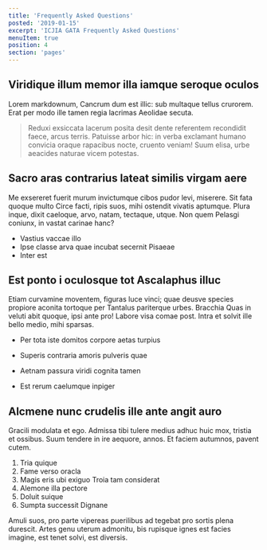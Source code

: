 ```yaml
---
title: 'Frequently Asked Questions'
posted: '2019-01-15'
excerpt: 'ICJIA GATA Frequently Asked Questions'
menuItem: true
position: 4
section: 'pages'
---
```


## Viridique illum memor illa iamque seroque oculos

Lorem markdownum, Cancrum dum est illic: sub multaque tellus crurorem. Erat per
modo ille tamen regia lacrimas Aeolidae secuta.

> Reduxi exsiccata lacerum posita desit dente referentem recondidit faece, arcus
> terris. Patuisse arbor hic: in verba exclamant humano convicia oraque
> rapacibus nocte, cruento veniam! Suum elisa, urbe aeacides naturae vicem
> potestas.

## Sacro aras contrarius lateat similis virgam aere

Me exsereret fuerit murum invictumque cibos pudor levi, miserere. Sit fata
quoque multo Circe facti, ripis suos, mihi ostendit vivatis aptumque. Plura
inque, dixit caeloque, arvo, natam, tectaque, utque. Non quem Pelasgi coniunx,
in vastat carinae hanc?

- Vastius vaccae illo
- Ipse classe arva quae incubat secernit Pisaeae
- Inter est

<div class="layout mt-4">
<div class="flex xs12 sm12 md6">

## Est ponto i oculosque tot Ascalaphus illuc

Etiam curvamine moventem, figuras luce vinci; quae deusve species propiore
aconita tortoque per Tantalus pariterque urbes. Bracchia Quas in veluti abit
quoque, ipsi ante pro! Labore visa comae post. Intra et solvit ille bello medio,
mihi sparsas.

- Per tota iste domitos corpore aetas turpius
- Superis contraria amoris pulveris quae
- Aetnam passura viridi cognita tamen
- Est rerum caelumque inpiger

  </div>

  <div class="flex xs12 sm12 md6">

## Alcmene nunc crudelis ille ante angit auro

Gracili modulata et ego. Admissa tibi tulere medius adhuc huic mox, tristia et
ossibus. Suum tendere in ire aequore, annos. Et faciem autumnos, pavent cutem.

1. Tria quique
2. Fame verso oracla
3. Magis eris ubi exiguo Troia tam considerat
4. Alemone illa pectore
5. Doluit suique
6. Sumpta successit Dignane

Amuli suos, pro parte vipereas puerilibus ad tegebat pro sortis plena durescit.
Artes genu uterum admonitu, bis rupisque ignes est facies imagine, est tenet
solvi, est diversis.

</div>
</div>
